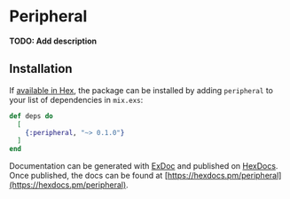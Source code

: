 # Peripheral

**TODO: Add description**

## Installation

If [available in Hex](https://hex.pm/docs/publish), the package can be installed
by adding `peripheral` to your list of dependencies in `mix.exs`:

```elixir
def deps do
  [
    {:peripheral, "~> 0.1.0"}
  ]
end
```

Documentation can be generated with [ExDoc](https://github.com/elixir-lang/ex_doc)
and published on [HexDocs](https://hexdocs.pm). Once published, the docs can
be found at [https://hexdocs.pm/peripheral](https://hexdocs.pm/peripheral).

